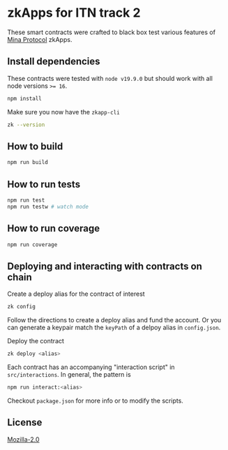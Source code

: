 # zkApps for ITN track 2

These smart contracts were crafted to black box test various features of [Mina Protocol](https://github.com/MinaProtocol/mina) zkApps.

## Install dependencies

These contracts were tested with `node v19.9.0` but should work with all node versions `>= 16`.

```sh
npm install
```

Make sure you now have the `zkapp-cli`

```sh
zk --version
```

## How to build

```sh
npm run build
```

## How to run tests

```sh
npm run test
npm run testw # watch mode
```

## How to run coverage

```sh
npm run coverage
```

## Deploying and interacting with contracts on chain

Create a deploy alias for the contract of interest

```sh
zk config
```

Follow the directions to create a deploy alias and fund the account. Or you can generate a keypair match the `keyPath` of a delpoy alias in `config.json`.

Deploy the contract

```sh
zk deploy <alias>
```

Each contract has an accompanying "interaction script" in `src/interactions`. In general, the pattern is

```sh
npm run interact:<alias>
```

Checkout `package.json` for more info or to modify the scripts.

## License

[Mozilla-2.0](LICENSE)
